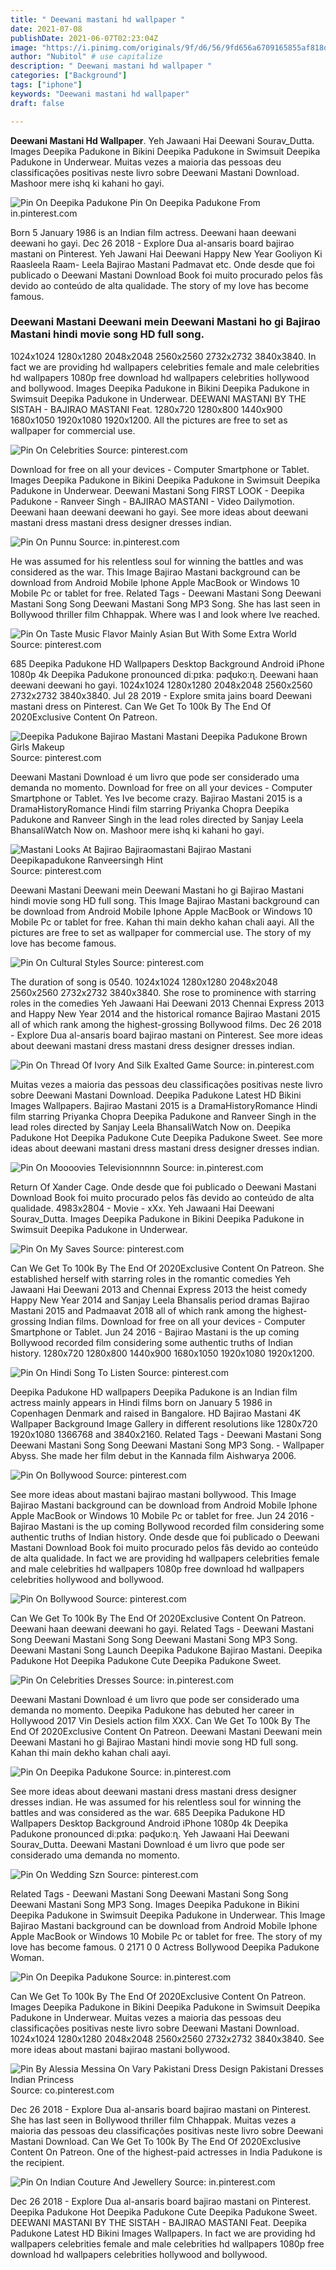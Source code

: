 ```yaml
---
title: " Deewani mastani hd wallpaper "
date: 2021-07-08
publishDate: 2021-06-07T02:23:04Z
image: "https://i.pinimg.com/originals/9f/d6/56/9fd656a6709165855af818dc57d88b6a.jpg"
author: "Nubitol" # use capitalize
description: " Deewani mastani hd wallpaper "
categories: ["Background"]
tags: ["iphone"]
keywords: "Deewani mastani hd wallpaper"
draft: false

---
```



**Deewani Mastani Hd Wallpaper**. Yeh Jawaani Hai Deewani Sourav_Dutta. Images Deepika Padukone in Bikini Deepika Padukone in Swimsuit Deepika Padukone in Underwear. Muitas vezes a maioria das pessoas deu classificações positivas neste livro sobre Deewani Mastani Download. Mashoor mere ishq ki kahani ho gayi.

![Pin On Deepika Padukone](https://i.pinimg.com/originals/f8/42/f5/f842f5be5e97305e1648754b54a6e3a9.jpg "Pin On Deepika Padukone")
Pin On Deepika Padukone From in.pinterest.com


Born 5 January 1986 is an Indian film actress. Deewani haan deewani deewani ho gayi. Dec 26 2018 - Explore Dua al-ansaris board bajirao mastani on Pinterest. Yeh Jawani Hai Deewani Happy New Year Gooliyon Ki Raasleela Raam- Leela Bajirao Mastani Padmavat etc. Onde desde que foi publicado o Deewani Mastani Download Book foi muito procurado pelos fãs devido ao conteúdo de alta qualidade. The story of my love has become famous.

### Deewani Mastani Deewani mein Deewani Mastani ho gi Bajirao Mastani hindi movie song HD full song.

1024x1024 1280x1280 2048x2048 2560x2560 2732x2732 3840x3840. In fact we are providing hd wallpapers celebrities female and male celebrities hd wallpapers 1080p free download hd wallpapers celebrities hollywood and bollywood. Images Deepika Padukone in Bikini Deepika Padukone in Swimsuit Deepika Padukone in Underwear. DEEWANI MASTANI BY THE SISTAH - BAJIRAO MASTANI Feat. 1280x720 1280x800 1440x900 1680x1050 1920x1080 1920x1200. All the pictures are free to set as wallpaper for commercial use.


![Pin On Celebrities](https://i.pinimg.com/originals/15/85/d1/1585d1b717f73ad986bc29c02ef27233.jpg "Pin On Celebrities")
Source: pinterest.com

Download for free on all your devices - Computer Smartphone or Tablet. Images Deepika Padukone in Bikini Deepika Padukone in Swimsuit Deepika Padukone in Underwear. Deewani Mastani Song FIRST LOOK - Deepika Padukone - Ranveer Singh - BAJIRAO MASTANI - Video Dailymotion. Deewani haan deewani deewani ho gayi. See more ideas about deewani mastani dress mastani dress designer dresses indian.

![Pin On Punnu](https://i.pinimg.com/originals/9e/63/7e/9e637e09ba948c65cffed16c6f604a03.png "Pin On Punnu")
Source: in.pinterest.com

He was assumed for his relentless soul for winning the battles and was considered as the war. This Image Bajirao Mastani background can be download from Android Mobile Iphone Apple MacBook or Windows 10 Mobile Pc or tablet for free. Related Tags - Deewani Mastani Song Deewani Mastani Song Song Deewani Mastani Song MP3 Song. She has last seen in Bollywood thriller film Chhappak. Where was I and look where Ive reached.

![Pin On Taste Music Flavor Mainly Asian But With Some Extra World](https://i.pinimg.com/originals/52/90/64/529064ef6317705deff97b32be5e8d3b.jpg "Pin On Taste Music Flavor Mainly Asian But With Some Extra World")
Source: pinterest.com

685 Deepika Padukone HD Wallpapers Desktop Background Android iPhone 1080p 4k Deepika Padukone pronounced diːpɪkaː pəɖʊkoːɳ. Deewani haan deewani deewani ho gayi. 1024x1024 1280x1280 2048x2048 2560x2560 2732x2732 3840x3840. Jul 28 2019 - Explore smita jains board Deewani mastani dress on Pinterest. Can We Get To 100k By The End Of 2020Exclusive Content On Patreon.

![Deepika Padukone Bajirao Mastani Mastani Deepika Padukone Brown Girls Makeup](https://i.pinimg.com/originals/68/5b/29/685b2918c005ffe1c4ee5f1f2c39d94f.jpg "Deepika Padukone Bajirao Mastani Mastani Deepika Padukone Brown Girls Makeup")
Source: pinterest.com

Deewani Mastani Download é um livro que pode ser considerado uma demanda no momento. Download for free on all your devices - Computer Smartphone or Tablet. Yes Ive become crazy. Bajirao Mastani 2015 is a DramaHistoryRomance Hindi film starring Priyanka Chopra Deepika Padukone and Ranveer Singh in the lead roles directed by Sanjay Leela BhansaliWatch Now on. Mashoor mere ishq ki kahani ho gayi.

![Mastani Looks At Bajirao Bajiraomastani Bajirao Mastani Deepikapadukone Ranveersingh Hint](https://i.pinimg.com/originals/73/7c/93/737c933c9dcd027bf93d7fc52fd0e411.png "Mastani Looks At Bajirao Bajiraomastani Bajirao Mastani Deepikapadukone Ranveersingh Hint")
Source: pinterest.com

Deewani Mastani Deewani mein Deewani Mastani ho gi Bajirao Mastani hindi movie song HD full song. This Image Bajirao Mastani background can be download from Android Mobile Iphone Apple MacBook or Windows 10 Mobile Pc or tablet for free. Kahan thi main dekho kahan chali aayi. All the pictures are free to set as wallpaper for commercial use. The story of my love has become famous.

![Pin On Cultural Styles](https://i.pinimg.com/736x/16/ab/93/16ab931914af9cf219ba182043d9dab0.jpg "Pin On Cultural Styles")
Source: pinterest.com

The duration of song is 0540. 1024x1024 1280x1280 2048x2048 2560x2560 2732x2732 3840x3840. She rose to prominence with starring roles in the comedies Yeh Jawaani Hai Deewani 2013 Chennai Express 2013 and Happy New Year 2014 and the historical romance Bajirao Mastani 2015 all of which rank among the highest-grossing Bollywood films. Dec 26 2018 - Explore Dua al-ansaris board bajirao mastani on Pinterest. See more ideas about deewani mastani dress mastani dress designer dresses indian.

![Pin On Thread Of Ivory And Silk Exalted Game](https://i.pinimg.com/originals/91/8f/33/918f33c7f3943fcf80719487cfe5da99.png "Pin On Thread Of Ivory And Silk Exalted Game")
Source: in.pinterest.com

Muitas vezes a maioria das pessoas deu classificações positivas neste livro sobre Deewani Mastani Download. Deepika Padukone Latest HD Bikini Images Wallpapers. Bajirao Mastani 2015 is a DramaHistoryRomance Hindi film starring Priyanka Chopra Deepika Padukone and Ranveer Singh in the lead roles directed by Sanjay Leela BhansaliWatch Now on. Deepika Padukone Hot Deepika Padukone Cute Deepika Padukone Sweet. See more ideas about deewani mastani dress mastani dress designer dresses indian.

![Pin On Moooovies Televisionnnnn](https://i.pinimg.com/originals/21/6f/7a/216f7a3432624a27b7511c3b49584006.jpg "Pin On Moooovies Televisionnnnn")
Source: in.pinterest.com

Return Of Xander Cage. Onde desde que foi publicado o Deewani Mastani Download Book foi muito procurado pelos fãs devido ao conteúdo de alta qualidade. 4983x2804 - Movie - xXx. Yeh Jawaani Hai Deewani Sourav_Dutta. Images Deepika Padukone in Bikini Deepika Padukone in Swimsuit Deepika Padukone in Underwear.

![Pin On My Saves](https://i.pinimg.com/originals/c0/56/21/c0562151585f4f34faa81f2f7de5676b.jpg "Pin On My Saves")
Source: pinterest.com

Can We Get To 100k By The End Of 2020Exclusive Content On Patreon. She established herself with starring roles in the romantic comedies Yeh Jawaani Hai Deewani 2013 and Chennai Express 2013 the heist comedy Happy New Year 2014 and Sanjay Leela Bhansalis period dramas Bajirao Mastani 2015 and Padmaavat 2018 all of which rank among the highest-grossing Indian films. Download for free on all your devices - Computer Smartphone or Tablet. Jun 24 2016 - Bajirao Mastani is the up coming Bollywood recorded film considering some authentic truths of Indian history. 1280x720 1280x800 1440x900 1680x1050 1920x1080 1920x1200.

![Pin On Hindi Song To Listen](https://i.pinimg.com/originals/f6/d5/8d/f6d58daf54c9bf21c09739cde7c3a040.jpg "Pin On Hindi Song To Listen")
Source: pinterest.com

Deepika Padukone HD wallpapers Deepika Padukone is an Indian film actress mainly appears in Hindi films born on January 5 1986 in Copenhagen Denmark and raised in Bangalore. HD Bajirao Mastani 4K Wallpaper Background Image Gallery in different resolutions like 1280x720 1920x1080 1366768 and 3840x2160. Related Tags - Deewani Mastani Song Deewani Mastani Song Song Deewani Mastani Song MP3 Song. - Wallpaper Abyss. She made her film debut in the Kannada film Aishwarya 2006.

![Pin On Bollywood](https://i.pinimg.com/originals/86/3f/1e/863f1ea4371ee338460b595752769bc7.jpg "Pin On Bollywood")
Source: pinterest.com

See more ideas about mastani bajirao mastani bollywood. This Image Bajirao Mastani background can be download from Android Mobile Iphone Apple MacBook or Windows 10 Mobile Pc or tablet for free. Jun 24 2016 - Bajirao Mastani is the up coming Bollywood recorded film considering some authentic truths of Indian history. Onde desde que foi publicado o Deewani Mastani Download Book foi muito procurado pelos fãs devido ao conteúdo de alta qualidade. In fact we are providing hd wallpapers celebrities female and male celebrities hd wallpapers 1080p free download hd wallpapers celebrities hollywood and bollywood.

![Pin On Bollywood](https://i.pinimg.com/originals/74/b1/c5/74b1c5f534525a24c8b0d183de2c4def.jpg "Pin On Bollywood")
Source: pinterest.com

Can We Get To 100k By The End Of 2020Exclusive Content On Patreon. Deewani haan deewani deewani ho gayi. Related Tags - Deewani Mastani Song Deewani Mastani Song Song Deewani Mastani Song MP3 Song. Deewani Mastani Song Launch Deepika Padukone Bajirao Mastani. Deepika Padukone Hot Deepika Padukone Cute Deepika Padukone Sweet.

![Pin On Celebrities Dresses](https://i.pinimg.com/originals/c2/59/79/c259791ef62eb15257faf11825a1302f.jpg "Pin On Celebrities Dresses")
Source: in.pinterest.com

Deewani Mastani Download é um livro que pode ser considerado uma demanda no momento. Deepika Padukone has debuted her career in Hollywood 2017 Vin Desiels action film XXX. Can We Get To 100k By The End Of 2020Exclusive Content On Patreon. Deewani Mastani Deewani mein Deewani Mastani ho gi Bajirao Mastani hindi movie song HD full song. Kahan thi main dekho kahan chali aayi.

![Pin On Deepika Padukone](https://i.pinimg.com/originals/98/43/d0/9843d0387d82bb65f5a0f6e6eec9ee7c.jpg "Pin On Deepika Padukone")
Source: in.pinterest.com

See more ideas about deewani mastani dress mastani dress designer dresses indian. He was assumed for his relentless soul for winning the battles and was considered as the war. 685 Deepika Padukone HD Wallpapers Desktop Background Android iPhone 1080p 4k Deepika Padukone pronounced diːpɪkaː pəɖʊkoːɳ. Yeh Jawaani Hai Deewani Sourav_Dutta. Deewani Mastani Download é um livro que pode ser considerado uma demanda no momento.

![Pin On Wedding Szn](https://i.pinimg.com/564x/63/06/56/6306566f588e422e7cd34aa6ab5f2827.jpg "Pin On Wedding Szn")
Source: pinterest.com

Related Tags - Deewani Mastani Song Deewani Mastani Song Song Deewani Mastani Song MP3 Song. Images Deepika Padukone in Bikini Deepika Padukone in Swimsuit Deepika Padukone in Underwear. This Image Bajirao Mastani background can be download from Android Mobile Iphone Apple MacBook or Windows 10 Mobile Pc or tablet for free. The story of my love has become famous. 0 2171 0 0 Actress Bollywood Deepika Padukone Woman.

![Pin On Deepika Padukone](https://i.pinimg.com/originals/f8/42/f5/f842f5be5e97305e1648754b54a6e3a9.jpg "Pin On Deepika Padukone")
Source: in.pinterest.com

Can We Get To 100k By The End Of 2020Exclusive Content On Patreon. Images Deepika Padukone in Bikini Deepika Padukone in Swimsuit Deepika Padukone in Underwear. Muitas vezes a maioria das pessoas deu classificações positivas neste livro sobre Deewani Mastani Download. 1024x1024 1280x1280 2048x2048 2560x2560 2732x2732 3840x3840. See more ideas about mastani bajirao mastani bollywood.

![Pin By Alessia Messina On Vary Pakistani Dress Design Pakistani Dresses Indian Princess](https://i.pinimg.com/originals/f3/5c/e9/f35ce946150569cb81815ecaa2f09325.jpg "Pin By Alessia Messina On Vary Pakistani Dress Design Pakistani Dresses Indian Princess")
Source: co.pinterest.com

Dec 26 2018 - Explore Dua al-ansaris board bajirao mastani on Pinterest. She has last seen in Bollywood thriller film Chhappak. Muitas vezes a maioria das pessoas deu classificações positivas neste livro sobre Deewani Mastani Download. Can We Get To 100k By The End Of 2020Exclusive Content On Patreon. One of the highest-paid actresses in India Padukone is the recipient.

![Pin On Indian Couture And Jewellery](https://i.pinimg.com/originals/9f/d6/56/9fd656a6709165855af818dc57d88b6a.jpg "Pin On Indian Couture And Jewellery")
Source: in.pinterest.com

Dec 26 2018 - Explore Dua al-ansaris board bajirao mastani on Pinterest. Deepika Padukone Hot Deepika Padukone Cute Deepika Padukone Sweet. DEEWANI MASTANI BY THE SISTAH - BAJIRAO MASTANI Feat. Deepika Padukone Latest HD Bikini Images Wallpapers. In fact we are providing hd wallpapers celebrities female and male celebrities hd wallpapers 1080p free download hd wallpapers celebrities hollywood and bollywood.

